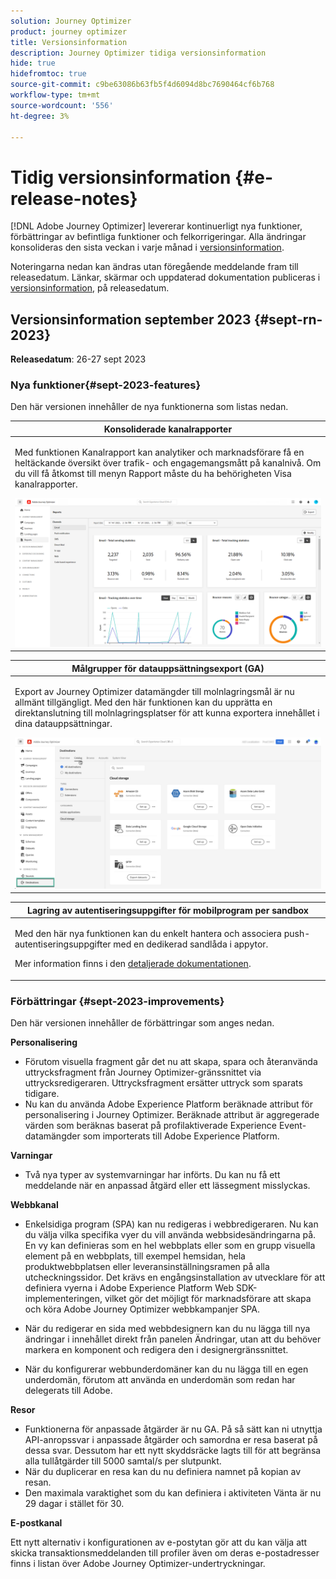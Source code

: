 ```yaml
---
solution: Journey Optimizer
product: journey optimizer
title: Versionsinformation
description: Journey Optimizer tidiga versionsinformation
hide: true
hidefromtoc: true
source-git-commit: c9be63086b63fb5f4d6094d8bc7690464cf6b768
workflow-type: tm+mt
source-wordcount: '556'
ht-degree: 3%

---
```


# Tidig versionsinformation {#e-release-notes}

[!DNL Adobe Journey Optimizer] levererar kontinuerligt nya funktioner, förbättringar av befintliga funktioner och felkorrigeringar. Alla ändringar konsolideras den sista veckan i varje månad i [versionsinformation](release-notes.md).

Noteringarna nedan kan ändras utan föregående meddelande fram till releasedatum. Länkar, skärmar och uppdaterad dokumentation publiceras i [versionsinformation](release-notes.md), på releasedatum.

## Versionsinformation september 2023 {#sept-rn-2023}

**Releasedatum**: 26-27 sept 2023

### Nya funktioner{#sept-2023-features}

Den här versionen innehåller de nya funktionerna som listas nedan.


<table>
<thead>
<tr>
<th><strong>Konsoliderade kanalrapporter</strong><br/></th>
</tr>
</thead>
<tbody>
<tr>
<td>
<p>Med funktionen Kanalrapport kan analytiker och marknadsförare få en heltäckande översikt över trafik- och engagemangsmått på kanalnivå. Om du vill få åtkomst till menyn Rapport måste du ha behörigheten Visa kanalrapporter.</p>
<img src="assets/channel-reports.png"/>
<!--p>For more information, refer to the <a href="../in-app/get-started-in-app.md">detailed documentation</a>.</p-->
</tr>
</tbody>
</table>


<table>
<thead>
<tr>
<th><strong>Målgrupper för datauppsättningsexport (GA)</strong><br/></th>
</tr>
</thead>
<tbody>
<tr>
<td>
<p>Export av Journey Optimizer datamängder till molnlagringsmål är nu allmänt tillgängligt. Med den här funktionen kan du upprätta en direktanslutning till molnlagringsplatser för att kunna exportera innehållet i dina datauppsättningar.</p>
<img src="../data/assets/dataset-export-setup.png">
<!--p>For more information, refer to the <a href="../audience/get-started-audience-orchestration.md">detailed documentation</a>.</p-->
</td>
</tr>
</tbody>
</table>

<table>
<thead>
<tr>
<th><strong>Lagring av autentiseringsuppgifter för mobilprogram per sandbox</strong><br/></th>
</tr>
</thead>
<tbody>
<tr>
<td>
<p>Med den här nya funktionen kan du enkelt hantera och associera push-autentiseringsuppgifter med en dedikerad sandlåda i appytor.</p>
<p>Mer information finns i den <a href="../in-app/inapp-configuration.md">detaljerade dokumentationen</a>.</p>
</tr>
</tbody>
</table>

### Förbättringar {#sept-2023-improvements}

Den här versionen innehåller de förbättringar som anges nedan.

<!--**Audiences**

* You can now target audiences uploaded from a CSV file into journeys and campaigns.
* You can now target audiences resulting from composition workflows into journeys. -->

**Personalisering**

* Förutom visuella fragment går det nu att skapa, spara och återanvända uttrycksfragment från Journey Optimizer-gränssnittet via uttrycksredigeraren. Uttrycksfragment ersätter uttryck som sparats tidigare.
* Nu kan du använda Adobe Experience Platform beräknade attribut för personalisering i Journey Optimizer. Beräknade attribut är aggregerade värden som beräknas baserat på profilaktiverade Experience Event-datamängder som importerats till Adobe Experience Platform.

**Varningar**

* Två nya typer av systemvarningar har införts. Du kan nu få ett meddelande när en anpassad åtgärd eller ett lässegment misslyckas.

**Webbkanal**

* Enkelsidiga program (SPA) kan nu redigeras i webbredigeraren. Nu kan du välja vilka specifika vyer du vill använda webbsidesändringarna på. En vy kan definieras som en hel webbplats eller som en grupp visuella element på en webbplats, till exempel hemsidan, hela produktwebbplatsen eller leveransinställningsramen på alla utcheckningssidor. Det krävs en engångsinstallation av utvecklare för att definiera vyerna i Adobe Experience Platform Web SDK-implementeringen, vilket gör det möjligt för marknadsförare att skapa och köra Adobe Journey Optimizer webbkampanjer SPA.

* När du redigerar en sida med webbdesignern kan du nu lägga till nya ändringar i innehållet direkt från panelen Ändringar, utan att du behöver markera en komponent och redigera den i designergränssnittet.
* När du konfigurerar webbunderdomäner kan du nu lägga till en egen underdomän, förutom att använda en underdomän som redan har delegerats till Adobe.

**Resor**

* Funktionerna för anpassade åtgärder är nu GA. På så sätt kan ni utnyttja API-anropssvar i anpassade åtgärder och samordna er resa baserat på dessa svar. Dessutom har ett nytt skyddsräcke lagts till för att begränsa alla tullåtgärder till 5000 samtal/s per slutpunkt.
* När du duplicerar en resa kan du nu definiera namnet på kopian av resan.
* Den maximala varaktighet som du kan definiera i aktiviteten Vänta är nu 29 dagar i stället för 30.

**E-postkanal**

Ett nytt alternativ i konfigurationen av e-postytan gör att du kan välja att skicka transaktionsmeddelanden till profiler även om deras e-postadresser finns i listan över Adobe Journey Optimizer-undertryckningar.

<!--**Decision management**

Enhancements have been made to the audience picker in journeys or campaigns, with the addition of new columns displaying the origin and update frequency of audiences.    -->